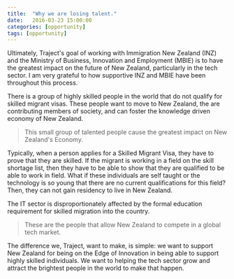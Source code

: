 ```yaml
---
title:  "Why we are losing talent."
date:   2016-03-23 15:00:00
categories: [opportunity]
tags: [opportunity]
---
```


Ultimately, Traject's goal of working with Immigration New Zealand (INZ) and the Ministry of Business, Innovation and Employment (MBIE) is to have the greatest impact on the future of New Zealand, particularly in the tech sector. I am very grateful to how supportive INZ and MBIE have been throughout this process.

There is a group of highly skilled people in the world that do not qualify for skilled migrant visas. These people want to move to New Zealand, the are contributing members of society, and can foster the knowledge driven economy of New Zealand.

> This small group of talented people cause the greatest impact on New Zealand's Economy.

Typically, when a person applies for a Skilled Migrant Visa, they have to prove that they are skilled. If the migrant is working in a field on the skill shortage list, then they have to be able to show that they are qualified to be able to work in field. What if these individuals are self taught or the technology is so young that there are no current qualifications for this field? Then, they can not gain residency to live in New Zealand.

The IT sector is disproportionately affected by the formal education requirement for skilled migration into the country.

>  These are the people that allow New Zealand to compete in a global tech market.

The difference we, Traject, want to make, is simple: we want to support New Zealand for being on the Edge of Innovation in being able to support highly skilled individuals. We want to helping the tech sector grow and attract the brightest people in the world to make that happen.
